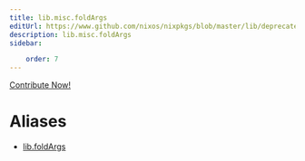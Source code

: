 ```yaml
---
title: lib.misc.foldArgs
editUrl: https://www.github.com/nixos/nixpkgs/blob/master/lib/deprecated.nix#L23C14
description: lib.misc.foldArgs
sidebar:

    order: 7
---
```


<a href="https://www.github.com/nixos/nixpkgs/blob/master/lib/deprecated.nix#L23C14">Contribute Now!</a>


# Aliases

- [lib.foldArgs](reference/lib/lib-foldArgs)


